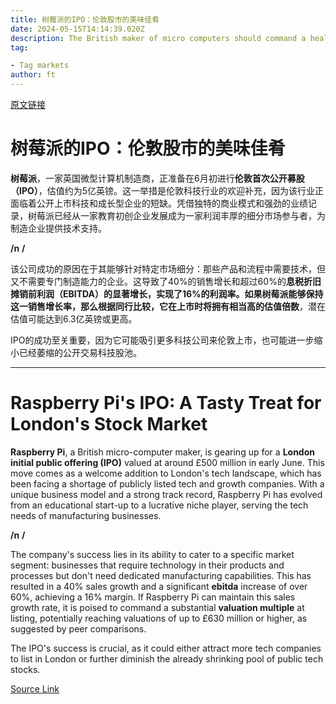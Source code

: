 ```yaml
---
title: 树莓派的IPO：伦敦股市的美味佳肴
date: 2024-05-15T14:14:39.020Z
description: The British maker of micro computers should command a healthy valuation multiple at listing
tag: 

- Tag markets
author: ft
---
```


[原文链接](https://ft.com/content/3aa0b9ad-ab9f-4ec4-8d9a-99c8838f582e)

# 树莓派的IPO：伦敦股市的美味佳肴 

**树莓派**，一家英国微型计算机制造商，正准备在6月初进行**伦敦首次公开募股（IPO）**，估值约为5亿英镑。这一举措是伦敦科技行业的欢迎补充，因为该行业正面临着公开上市科技和成长型企业的短缺。凭借独特的商业模式和强劲的业绩记录，树莓派已经从一家教育初创企业发展成为一家利润丰厚的细分市场参与者，为制造企业提供技术支持。 

**/n**
**/**

该公司成功的原因在于其能够针对特定市场细分：那些产品和流程中需要技术，但又不需要专门制造能力的企业。这导致了40%的销售增长和超过60%的**息税折旧摊销前利润（EBITDA）**的显著增长，实现了16%的利润率。如果树莓派能够保持这一销售增长率，那么根据同行比较，它在上市时将拥有相当高的**估值倍数**，潜在估值可能达到6.3亿英镑或更高。 

IPO的成功至关重要，因为它可能吸引更多科技公司来伦敦上市，也可能进一步缩小已经萎缩的公开交易科技股池。

---

# Raspberry Pi's IPO: A Tasty Treat for London's Stock Market 

**Raspberry Pi**, a British micro-computer maker, is gearing up for a **London initial public offering (IPO)** valued at around £500 million in early June. This move comes as a welcome addition to London's tech landscape, which has been facing a shortage of publicly listed tech and growth companies. With a unique business model and a strong track record, Raspberry Pi has evolved from an educational start-up to a lucrative niche player, serving the tech needs of manufacturing businesses. 

**/n**
**/**

The company's success lies in its ability to cater to a specific market segment: businesses that require technology in their products and processes but don't need dedicated manufacturing capabilities. This has resulted in a 40% sales growth and a significant **ebitda** increase of over 60%, achieving a 16% margin. If Raspberry Pi can maintain this sales growth rate, it is poised to command a substantial **valuation multiple** at listing, potentially reaching valuations of up to £630 million or higher, as suggested by peer comparisons. 

The IPO's success is crucial, as it could either attract more tech companies to list in London or further diminish the already shrinking pool of public tech stocks.

[Source Link](https://ft.com/content/3aa0b9ad-ab9f-4ec4-8d9a-99c8838f582e)

